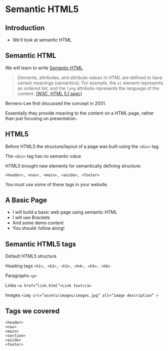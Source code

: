# Semantic HTML5



## Introduction

-   We'll look at semantic HTML



## Semantic HTML

We will learn to write [Semantic HTML](https://www.lifewire.com/why-use-semantic-html-3468271)

> Elements, attributes, and attribute values in HTML are defined to have certain meanings (semantics). For example, the `ol` element represents an ordered list, and the `lang` attribute represents the language of the content. [(W3C, HTML 5.1 spec)](https://www.w3.org/TR/2016/REC-html51-20161101/dom.html#elements-semantics)

Berners-Lee first discussed the concept in 2001.

Essentially they provide meaning to the content on a HTML page, rather than just focusing on presentation.



## HTML5
Before HTML5 the structure/layout of a page was built using the `<div>` tag

The `<div>` tag has no semantic value

HTML5 brought new elements for semantically defining structure:

```
<header>, <nav>, <main>, <aside>, <footer>
```

You must use some of these tags in your website. 



## A Basic Page
-   I will build a basic web page using semantic HTML 
-   I will use Brackets
-   And some demo content
-   You should: follow along!



## Semantic HTML5 tags

Default HTML5 structure

Heading tags
`<h1>, <h2>, <h3>, <h4>, <h5>, <h6>`

Paragraphs
`<p>`

Links
`<a href=”link.html”>Link text</a>`

Images
`<img src=”assets/images/images.jpg” alt=”image description” >`



## Tags we covered

```
<header>
<nav>
<main>
<section>
<aside>
<footer>
```

